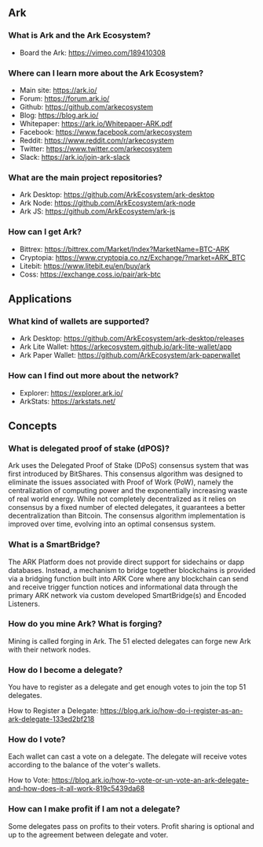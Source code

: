 ## Ark

### What is Ark and the Ark Ecosystem?

- Board the Ark: https://vimeo.com/189410308

### Where can I learn more about the Ark Ecosystem?

- Main site: https://ark.io/
- Forum: https://forum.ark.io/
- Github: https://github.com/arkecosystem
- Blog: https://blog.ark.io/
- Whitepaper: https://ark.io/Whitepaper-ARK.pdf
- Facebook: https://www.facebook.com/arkecosystem
- Reddit: https://www.reddit.com/r/arkecosystem
- Twitter: https://www.twitter.com/arkecosystem
- Slack: https://ark.io/join-ark-slack

### What are the main project repositories?

- Ark Desktop: https://github.com/ArkEcosystem/ark-desktop
- Ark Node: https://github.com/ArkEcosystem/ark-node
- Ark JS: https://github.com/ArkEcosystem/ark-js

### How can I get Ark?

- Bittrex: https://bittrex.com/Market/Index?MarketName=BTC-ARK
- Cryptopia: https://www.cryptopia.co.nz/Exchange/?market=ARK_BTC
- Litebit: https://www.litebit.eu/en/buy/ark
- Coss: https://exchange.coss.io/pair/ark-btc

## Applications

### What kind of wallets are supported?

- Ark Desktop: https://github.com/ArkEcosystem/ark-desktop/releases
- Ark Lite Wallet: https://arkecosystem.github.io/ark-lite-wallet/app
- Ark Paper Wallet: https://github.com/ArkEcosystem/ark-paperwallet

### How can I find out more about the network?

- Explorer: https://explorer.ark.io/
- ArkStats: https://arkstats.net/

## Concepts

### What is delegated proof of stake (dPOS)?

Ark uses the Delegated Proof of Stake (DPoS) consensus system that was first introduced by BitShares. This consensus algorithm was designed to eliminate the issues associated with Proof of Work (PoW), namely the centralization of computing power and the exponentially increasing waste of real world energy. While not completely decentralized as it relies on consensus by a fixed number of elected delegates, it guarantees a better decentralization than Bitcoin. The consensus algorithm implementation is improved over time, evolving into an optimal consensus system.

### What is a SmartBridge?

The ARK Platform does not provide direct support for sidechains or dapp databases. Instead, a mechanism to bridge together blockchains is provided via a bridging function built into ARK Core where any blockchain can send and receive trigger function notices and informational data through the primary ARK network via custom developed SmartBridge(s) and Encoded Listeners.

### How do you mine Ark? What is forging?

Mining is called forging in Ark. The 51 elected delegates can forge new Ark with their network nodes.

### How do I become a delegate?

You have to register as a delegate and get enough votes to join the top 51 delegates.

How to Register a Delegate: https://blog.ark.io/how-do-i-register-as-an-ark-delegate-133ed2bf218

### How do I vote?

Each wallet can cast a vote on a delegate. The delegate will receive votes according to the balance of the voter's wallets.

How to Vote: https://blog.ark.io/how-to-vote-or-un-vote-an-ark-delegate-and-how-does-it-all-work-819c5439da68

### How can I make profit if I am not a delegate?

Some delegates pass on profits to their voters. Profit sharing is optional and up to the agreement between delegate and voter.








